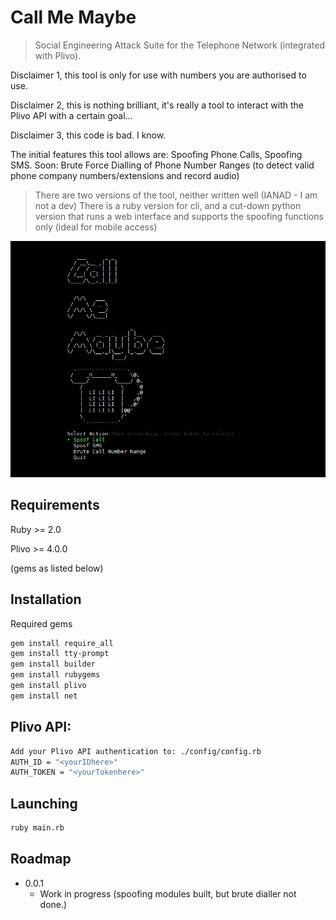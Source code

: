 # Call Me Maybe
> Social Engineering Attack Suite for the Telephone Network (integrated with Plivo).

Disclaimer 1, this tool is only for use with numbers you are authorised to use. 

Disclaimer 2, this is nothing brilliant, it's really a tool to interact with the Plivo API with a certain goal...

Disclaimer 3, this code is bad. I know.

The initial features this tool allows are: Spoofing Phone Calls, Spoofing SMS. Soon: Brute Force Dialling of Phone Number Ranges (to detect valid phone company numbers/extensions and record audio)

> There are two versions of the tool, neither written well (IANAD - I am not a dev)
> There is a ruby version for cli, and a cut-down python version that runs a web interface and supports the spoofing functions only (ideal for mobile access)

![](screenshot.jpg)

## Requirements

Ruby >= 2.0

Plivo >= 4.0.0

(gems as listed below)

## Installation

Required gems

```sh
gem install require_all
gem install tty-prompt
gem install builder
gem install rubygems
gem install plivo
gem install net
```

## Plivo API:

```sh
Add your Plivo API authentication to: ./config/config.rb
AUTH_ID = "<yourIDhere>"
AUTH_TOKEN = "<yourTokenhere>"
```

## Launching 

```sh
ruby main.rb
```

## Roadmap

* 0.0.1
    * Work in progress (spoofing modules built, but brute dialler not done.)
